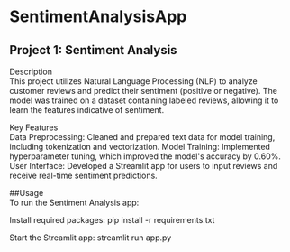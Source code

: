 # SentimentAnalysisApp
## Project 1: Sentiment Analysis
Description<br>
This project utilizes Natural Language Processing (NLP) to analyze customer reviews and predict their sentiment (positive or negative). The model was trained on a dataset containing labeled reviews, allowing it to learn the features indicative of sentiment.

Key Features<br>
Data Preprocessing: Cleaned and prepared text data for model training, including tokenization and vectorization.
Model Training: Implemented hyperparameter tuning, which improved the model's accuracy by 0.60%.
User Interface: Developed a Streamlit app for users to input reviews and receive real-time sentiment predictions.

##Usage<br>
To run the Sentiment Analysis app:

Install required packages:
pip install -r requirements.txt

Start the Streamlit app:
streamlit run app.py
